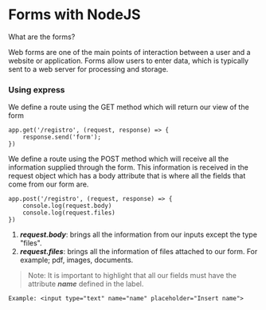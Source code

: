 # Forms with NodeJS

What are the forms?

Web forms are one of the main points of interaction between a user and a website or application. Forms allow users to enter data, which is typically sent to a web server for processing and storage.

### Using express

We define a route using the GET method which will return our view of the form

    app.get('/registro', (request, response) => {
        response.send('form');
    })

We define a route using the POST method which will receive all the information supplied through the form. This information is received in the request object which has a body attribute that is where all the fields that come from our form are.

    app.post('/registro', (request, response) => {
        console.log(request.body)
        console.log(request.files)
    })

1. ***request.body***: brings all the information from our inputs except the type "files".
2. ***request.files***: brings all the information of files attached to our form. For example; pdf, images, documents.

> Note: It is important to highlight that all our fields must have the attribute ***name*** defined in the label.

    Example: <input type="text" name="name" placeholder="Insert name">


    


